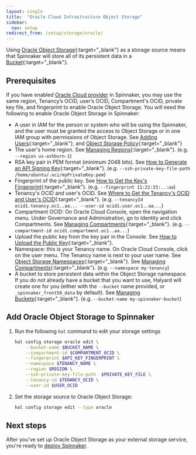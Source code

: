 ```yaml
---
layout: single
title:  "Oracle Cloud Infrastructure Object Storage"
sidebar:
  nav: setup
redirect_from: /setup/storage/oracle/
---
```


Using [Oracle Object Storage](https://docs.cloud.oracle.com/iaas/Content/Object/Concepts/objectstorageoverview.htm){:target="\_blank"} as a storage source means that Spinnaker will store all of its persistent data in a
[Bucket](https://docs.cloud.oracle.com/iaas/Content/Object/Tasks/managingbuckets.htm){:target="\_blank"}.

## Prerequisites

If you have enabled [Oracle Cloud provider](/setup/install/providers/oracle/) in Spinnaker, you may use the same region, Tenancy’s OCID, user’s OCID, Compartment's OCID, private key file, and fingerprint to enable Oracle Object Storage. You will need the following to enable Oracle Object Storage in Spinnaker:
- A user in IAM for the person or system who will be using the Spinnaker, and the user must be granted the access to Object Storage or in one IAM group with permissions of Object Storage.
See [Adding Users](https://docs.cloud.oracle.com/iaas/Content/GSG/Tasks/addingusers.htm){:target="\_blank"}, and [Object Storage Policy](https://docs.cloud.oracle.com/iaas/Content/Identity/Reference/objectstoragepolicyreference.htm){:target="\_blank"}
- The user's home region. 
See [Managing Regions](https://docs.cloud.oracle.com/iaas/Content/Identity/Tasks/managingregions.htm){:target="\_blank"}. 
(e.g. `--region us-ashburn-1`)
- RSA key pair in PEM format (minimum 2048 bits).
See [How to Generate an API Signing Key](https://docs.cloud.oracle.com/iaas/Content/API/Concepts/apisigningkey.htm#How){:target="\_blank"}. 
(e.g. `--ssh-private-key-file-path /home/ubuntu/.oci/myPrivateKey.pem`)
- Fingerprint of the public key. 
See [How to Get the Key's Fingerprint](https://docs.cloud.oracle.com/iaas/Content/API/Concepts/apisigningkey.htm#How3){:target="\_blank"}. 
(e.g. `--fingerprint 11:22:33:..:aa`)
- Tenancy's OCID and user's OCID.
See [Where to Get the Tenancy's OCID and User's OCID](https://docs.cloud.oracle.com/iaas/Content/API/Concepts/apisigningkey.htm#Other){:target="\_blank"}. 
(e.g. `--tenancyId ocid1.tenancy.oc1..aa... --user-id ocid1.user.oc1..aa...`)
- Compartment OCID: On Oracle Cloud Console, open the navigation menu. Under Governance and Administration, go to Identity and click Compartments. 
See [Managing Compartments](https://docs.cloud.oracle.com/iaas/Content/Identity/Tasks/managingcompartments.htm){:target="\_blank"}. 
(e.g. `--compartment-id ocid1.compartment.oc1..aa...`)
- Upload the public key from the key pair in the Console. 
See [How to Upload the Public Key](https://docs.cloud.oracle.com/iaas/Content/API/Concepts/apisigningkey.htm#How2){:target="\_blank"}.
- Namespace: this is your Tenancy name. On Oracle Cloud Console, click on the user menu. The Tenancy name is next to your user name. See [Object Storage Namespaces](https://docs.cloud.oracle.com/iaas/Content/Object/Tasks/understandingnamespaces.htm){:target="\_blank"}.
See [Managing Compartments](https://docs.cloud.oracle.com/iaas/Content/Identity/Tasks/managingcompartments.htm){:target="\_blank"}. 
(e.g. `--namespace my-tenancy`)
- A bucket to store persistent data within the Object Storage namespace. If you do not already have a bucket that you want to use, Halyard will create one for you (either with the `--bucket` name provided, or `_spinnaker_front50_data` by default).
See [Managing Buckets](https://docs.cloud.oracle.com/iaas/Content/Object/Tasks/managingbuckets.htm){:target="\_blank"}. 
(e.g. `--bucket-name my-spinnaker-bucket`) 

## Add Oracle Object Storage to Spinnaker

1. Run the following `hal` command to edit your storage settings

   ```bash
   hal config storage oracle edit \
       --bucket-name $BUCKET_NAME \
       --compartment-id $COMPARTMENT_OCID \
       --fingerprint $API_KEY_FINGERPRINT \
       --namespace $TENANCY_NAME \
       --region $REGION \
       --ssh-private-key-file-path  $PRIVATE_KEY_FILE \
       --tenancy-id $TENANCY_OCID \
       --user-id $USER_OCID 
   ```

1. Set the storage source to Oracle Object Storage:

   ```bash
   hal config storage edit --type oracle
   ```

## Next steps

After you've set up Oracle Object Storage as your external storage service, you're ready to
[deploy Spinnaker](/setup/install/deploy/).
